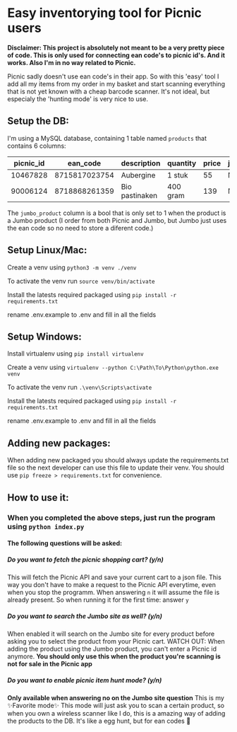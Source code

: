 # Easy inventorying tool for Picnic users

**Disclaimer: This project is absolutely not meant to be a very pretty piece of code. This is only used for connecting ean code's to picnic id's. And it works. Also I'm in no way related to Picnic.**

Picnic sadly doesn't use ean code's in their app. So with this 'easy' tool I add all my items from my order in my basket and start scanning everything that is not yet known with a cheap barcode scanner. It's not ideal, but especialy the 'hunting mode' is very nice to use.

## Setup the DB:
I'm using a MySQL database, containing 1 table named `products` that contains 6 columns:

picnic_id | ean_code | description | quantity | price | jumbo_product
----------|----------|-------------|----------|-------|--------------
10467828  | 8715817023754 | Aubergine | 1 stuk |     55   |   NULL
90006124	| 8718868261359	|Bio pastinaken	| 400 gram	| 139 | NULL

The `jumbo_product` column is a bool that is  only set to 1 when the product is a Jumbo product (I order from both Picnic and Jumbo, but Jumbo just uses the ean code so no need to store a diferent code.)

## Setup Linux/Mac:
Create a venv using `python3 -m venv ./venv`

To activate the venv run `source venv/bin/activate`

Install the latests required packaged using `pip install -r requirements.txt`

rename .env.example to .env and fill in all the fields

## Setup Windows:
Install virtualenv using `pip install virtualenv`

Create a venv using `virtualenv --python C:\Path\To\Python\python.exe venv`

To activate the venv run `.\venv\Scripts\activate`

Install the latests required packaged using `pip install -r requirements.txt`

rename .env.example to .env and fill in all the fields

## Adding new packages:
When adding new packaged you should always update the requirements.txt file so the next developer can use this file to update their venv. You should use `pip freeze > requirements.txt` for convenience.

## How to use it:

### When you completed the above steps, just run the program using `python index.py`

#### The following questions will be asked:

##### Do you want to fetch the picnic shopping cart? (y/n)
This will fetch the Picnic API and save your current cart to a json file. This way you don't have to make a request to the Picnic API everytime, even when you stop the programm. When answering `n` it will assume the file is already present. So when running it for the first time: answer `y`

##### Do you want to search the Jumbo site as well? (y/n)
When enabled it will search on the Jumbo site for every product before asking you to select the product from your Picnic cart. WATCH OUT: When adding the product using the Jumbo product, you can't enter a Picnic id anymore. **You should only use this when the product you're scanning is not for sale in the Picnic app**

##### Do you want to enable picnic item hunt mode? (y/n)
**Only available when answering no on the Jumbo site question** This is my ✨Favorite mode✨ This mode will just ask you to scan a certain product, so when you own a wireless scanner like I do, this is a amazing way of adding the products to the DB. It's like a egg hunt, but for ean codes 🥚

